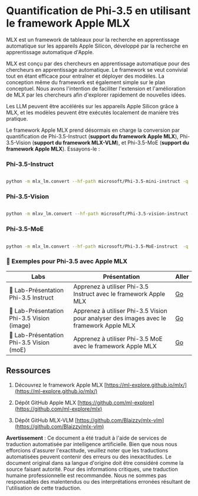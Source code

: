 # **Quantification de Phi-3.5 en utilisant le framework Apple MLX**

MLX est un framework de tableaux pour la recherche en apprentissage automatique sur les appareils Apple Silicon, développé par la recherche en apprentissage automatique d'Apple.

MLX est conçu par des chercheurs en apprentissage automatique pour des chercheurs en apprentissage automatique. Le framework se veut convivial tout en étant efficace pour entraîner et déployer des modèles. La conception même du framework est également simple sur le plan conceptuel. Nous avons l'intention de faciliter l'extension et l'amélioration de MLX par les chercheurs afin d'explorer rapidement de nouvelles idées.

Les LLM peuvent être accélérés sur les appareils Apple Silicon grâce à MLX, et les modèles peuvent être exécutés localement de manière très pratique.

Le framework Apple MLX prend désormais en charge la conversion par quantification de Phi-3.5-Instruct (**support du framework Apple MLX**), Phi-3.5-Vision (**support du framework MLX-VLM**), et Phi-3.5-MoE (**support du framework Apple MLX**). Essayons-le :

### **Phi-3.5-Instruct**

```bash

python -m mlx_lm.convert --hf-path microsoft/Phi-3.5-mini-instruct -q

```

### **Phi-3.5-Vision**

```bash

python -m mlxv_lm.convert --hf-path microsoft/Phi-3.5-vision-instruct -q

```

### **Phi-3.5-MoE**

```bash

python -m mlx_lm.convert --hf-path microsoft/Phi-3.5-MoE-instruct  -q

```

### **🤖 Exemples pour Phi-3.5 avec Apple MLX**

| Labs    | Présentation | Aller |
| -------- | ------- |  ------- |
| 🚀 Lab-Présentation Phi-3.5 Instruct  | Apprenez à utiliser Phi-3.5 Instruct avec le framework Apple MLX   |  [Go](../../../../../code/09.UpdateSamples/Aug/mlx-phi35-instruct.ipynb)    |
| 🚀 Lab-Présentation Phi-3.5 Vision (image) | Apprenez à utiliser Phi-3.5 Vision pour analyser des images avec le framework Apple MLX     |  [Go](../../../../../code/09.UpdateSamples/Aug/mlx-phi35-vision.ipynb)    |
| 🚀 Lab-Présentation Phi-3.5 Vision (moE)   | Apprenez à utiliser Phi-3.5 MoE avec le framework Apple MLX  |  [Go](../../../../../code/09.UpdateSamples/Aug/mlx-phi35-moe.ipynb)    |

## **Ressources**

1. Découvrez le framework Apple MLX [https://ml-explore.github.io/mlx/](https://ml-explore.github.io/mlx/)

2. Dépôt GitHub Apple MLX [https://github.com/ml-explore](https://github.com/ml-explore/mlx)

3. Dépôt GitHub MLX-VLM [https://github.com/Blaizzy/mlx-vlm](https://github.com/Blaizzy/mlx-vlm)

**Avertissement** :
Ce document a été traduit à l'aide de services de traduction automatisée par intelligence artificielle. Bien que nous nous efforcions d'assurer l'exactitude, veuillez noter que les traductions automatisées peuvent contenir des erreurs ou des inexactitudes. Le document original dans sa langue d'origine doit être considéré comme la source faisant autorité. Pour des informations critiques, une traduction humaine professionnelle est recommandée. Nous ne sommes pas responsables des malentendus ou des interprétations erronées résultant de l'utilisation de cette traduction.